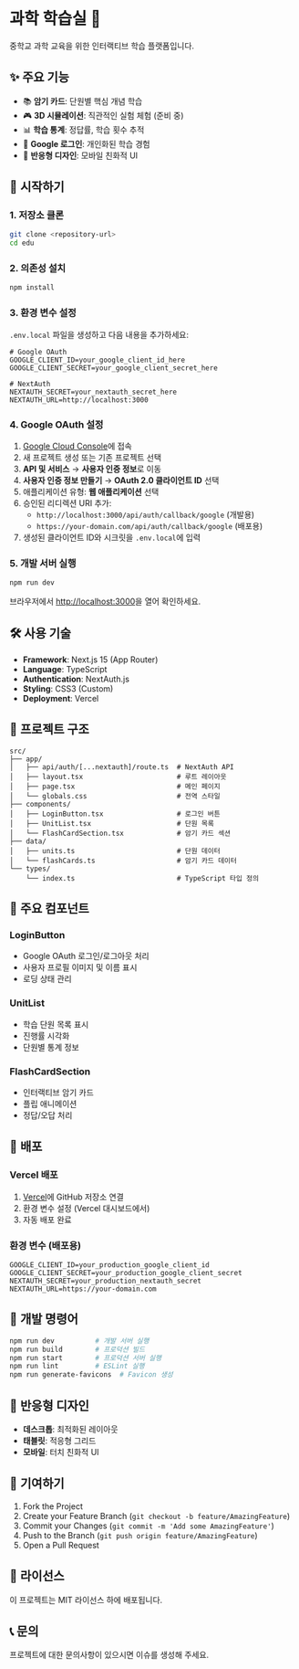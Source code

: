 # 과학 학습실 🧪

중학교 과학 교육을 위한 인터랙티브 학습 플랫폼입니다.

## ✨ 주요 기능

- 📚 **암기 카드**: 단원별 핵심 개념 학습
- 🎮 **3D 시뮬레이션**: 직관적인 실험 체험 (준비 중)
- 📊 **학습 통계**: 정답률, 학습 횟수 추적
- 🔐 **Google 로그인**: 개인화된 학습 경험
- 📱 **반응형 디자인**: 모바일 친화적 UI

## 🚀 시작하기

### 1. 저장소 클론
```bash
git clone <repository-url>
cd edu
```

### 2. 의존성 설치
```bash
npm install
```

### 3. 환경 변수 설정

`.env.local` 파일을 생성하고 다음 내용을 추가하세요:

```env
# Google OAuth
GOOGLE_CLIENT_ID=your_google_client_id_here
GOOGLE_CLIENT_SECRET=your_google_client_secret_here

# NextAuth
NEXTAUTH_SECRET=your_nextauth_secret_here
NEXTAUTH_URL=http://localhost:3000
```

### 4. Google OAuth 설정

1. [Google Cloud Console](https://console.cloud.google.com/)에 접속
2. 새 프로젝트 생성 또는 기존 프로젝트 선택
3. **API 및 서비스** → **사용자 인증 정보**로 이동
4. **사용자 인증 정보 만들기** → **OAuth 2.0 클라이언트 ID** 선택
5. 애플리케이션 유형: **웹 애플리케이션** 선택
6. 승인된 리디렉션 URI 추가:
   - `http://localhost:3000/api/auth/callback/google` (개발용)
   - `https://your-domain.com/api/auth/callback/google` (배포용)
7. 생성된 클라이언트 ID와 시크릿을 `.env.local`에 입력

### 5. 개발 서버 실행
```bash
npm run dev
```

브라우저에서 [http://localhost:3000](http://localhost:3000)을 열어 확인하세요.

## 🛠️ 사용 기술

- **Framework**: Next.js 15 (App Router)
- **Language**: TypeScript
- **Authentication**: NextAuth.js
- **Styling**: CSS3 (Custom)
- **Deployment**: Vercel

## 📁 프로젝트 구조

```
src/
├── app/
│   ├── api/auth/[...nextauth]/route.ts  # NextAuth API
│   ├── layout.tsx                       # 루트 레이아웃
│   ├── page.tsx                         # 메인 페이지
│   └── globals.css                      # 전역 스타일
├── components/
│   ├── LoginButton.tsx                  # 로그인 버튼
│   ├── UnitList.tsx                     # 단원 목록
│   └── FlashCardSection.tsx             # 암기 카드 섹션
├── data/
│   ├── units.ts                         # 단원 데이터
│   └── flashCards.ts                    # 암기 카드 데이터
└── types/
    └── index.ts                         # TypeScript 타입 정의
```

## 🎨 주요 컴포넌트

### LoginButton
- Google OAuth 로그인/로그아웃 처리
- 사용자 프로필 이미지 및 이름 표시
- 로딩 상태 관리

### UnitList
- 학습 단원 목록 표시
- 진행률 시각화
- 단원별 통계 정보

### FlashCardSection
- 인터랙티브 암기 카드
- 플립 애니메이션
- 정답/오답 처리

## 🚀 배포

### Vercel 배포
1. [Vercel](https://vercel.com)에 GitHub 저장소 연결
2. 환경 변수 설정 (Vercel 대시보드에서)
3. 자동 배포 완료

### 환경 변수 (배포용)
```env
GOOGLE_CLIENT_ID=your_production_google_client_id
GOOGLE_CLIENT_SECRET=your_production_google_client_secret
NEXTAUTH_SECRET=your_production_nextauth_secret
NEXTAUTH_URL=https://your-domain.com
```

## 🔧 개발 명령어

```bash
npm run dev          # 개발 서버 실행
npm run build        # 프로덕션 빌드
npm run start        # 프로덕션 서버 실행
npm run lint         # ESLint 실행
npm run generate-favicons  # Favicon 생성
```

## 📱 반응형 디자인

- **데스크톱**: 최적화된 레이아웃
- **태블릿**: 적응형 그리드
- **모바일**: 터치 친화적 UI

## 🤝 기여하기

1. Fork the Project
2. Create your Feature Branch (`git checkout -b feature/AmazingFeature`)
3. Commit your Changes (`git commit -m 'Add some AmazingFeature'`)
4. Push to the Branch (`git push origin feature/AmazingFeature`)
5. Open a Pull Request

## 📄 라이선스

이 프로젝트는 MIT 라이선스 하에 배포됩니다.

## 📞 문의

프로젝트에 대한 문의사항이 있으시면 이슈를 생성해 주세요.
